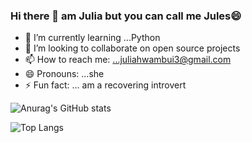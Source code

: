 ### Hi there 👋 am Julia but you can call me Jules😄




- 🌱 I’m currently learning ...Python
- 👯 I’m looking to collaborate on open source projects
- 📫 How to reach me: ...juliahwambui3@gmail.com
- 😄 Pronouns: ...she
- ⚡ Fun fact: ... am a recovering introvert


![Anurag's GitHub stats](https://github-readme-stats.vercel.app/api?username=juliamwangi123&show_icons=true&theme=radical)



![Top Langs](https://github-readme-stats.vercel.app/api/top-langs/?username=juliamwangi123&theme=tokyonight)

